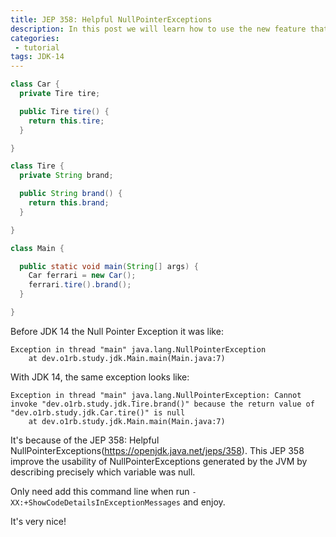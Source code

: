 ```yaml
---
title: JEP 358: Helpful NullPointerExceptions
description: In this post we will learn how to use the new feature that show us more details on exceptions.
categories:
 - tutorial
tags: JDK-14
---
```


```java
class Car {
  private Tire tire;

  public Tire tire() {
    return this.tire;
  }

}
```

```java
class Tire {
  private String brand;

  public String brand() {
    return this.brand;
  }

}
```

```java
class Main {

  public static void main(String[] args) {
    Car ferrari = new Car();
    ferrari.tire().brand();
  }

}
```

Before JDK 14 the Null Pointer Exception it was like:

```
Exception in thread "main" java.lang.NullPointerException
	at dev.o1rb.study.jdk.Main.main(Main.java:7)
```

With JDK 14, the same exception looks like:

```
Exception in thread "main" java.lang.NullPointerException: Cannot invoke "dev.o1rb.study.jdk.Tire.brand()" because the return value of "dev.o1rb.study.jdk.Car.tire()" is null
	at dev.o1rb.study.jdk.Main.main(Main.java:7)
```

It's because of the JEP 358: Helpful NullPointerExceptions(https://openjdk.java.net/jeps/358).
This JEP 358 improve the usability of NullPointerExceptions generated by the JVM by describing precisely which variable was null.

Only need add this command line when run `-XX:+ShowCodeDetailsInExceptionMessages` and enjoy.

It's very nice!